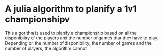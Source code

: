 # A julia algorithm to planify a 1v1 championshipv 
This algorithm is used to planify a championship based on all the disponibility of the players and the number of games that they have to play.
Depending on the number of disponibility, the number of games and the number of players, the algorithm cannot 